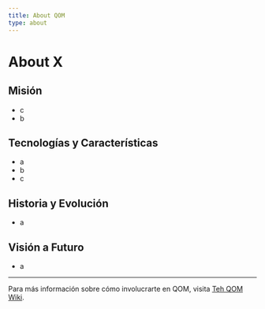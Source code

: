 ```yaml
---
title: About QOM
type: about
---
```

# About X

## Misión
- c
- b
## Tecnologías y Características
- a
- b
- c
## Historia y Evolución 
- a
## Visión a Futuro 
- a
--- 
Para más información sobre cómo involucrarte en QOM, visita [Teh QOM Wiki](about-teh-qom-wiki.md).